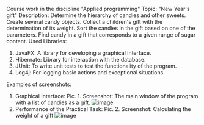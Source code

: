 Course work in the discipline "Applied programming"
Topic: "New Year's gift"
Description: Determine the hierarchy of candies and other sweets. Create several candy objects. 
Collect a children's gift with the determination of its weight. 
Sort the candies in the gift based on one of the parameters. 
Find candy in a gift that corresponds to a given range of sugar content.
Used Libraries:
1. JavaFX: A library for developing a graphical interface.
2. Hibernate: Library for interaction with the database.
3. JUnit: To write unit tests to test the functionality of the program.
4. Log4j: For logging basic actions and exceptional situations.

Examples of screenshots:
1. Graphical Interface:
Pic. 1. Screenshot: The main window of the program with a list of candies as a gift.
![image](https://github.com/TarasYashchuk/New-Year-s-gift/assets/122051047/ee56bf65-6bc6-4e29-85bd-287747da8803)
2. Performance of the Practical Task:
Pic. 2. Screenshot: Calculating the weight of a gift
![image](https://github.com/TarasYashchuk/New-Year-s-gift/assets/122051047/fc024d6c-7453-4344-a386-553a0aa2e688)


